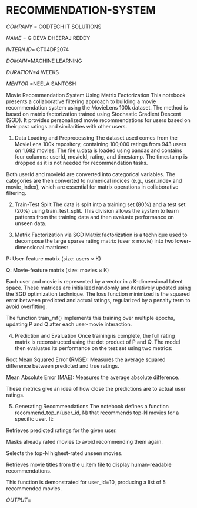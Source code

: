 # RECOMMENDATION-SYSTEM

*COMPANY* = CODTECH IT SOLUTIONS

*NAME* = G DEVA DHEERAJ REDDY

*INTERN ID*= CT04DF2074

*DOMAIN*=MACHINE LEARNING

*DURATION*=4 WEEKS

*MENTOR* =NEELA SANTOSH

Movie Recommendation System Using Matrix Factorization
This notebook presents a collaborative filtering approach to building a movie recommendation system using the MovieLens 100k dataset. The method is based on matrix factorization trained using Stochastic Gradient Descent (SGD). It provides personalized movie recommendations for users based on their past ratings and similarities with other users.

1. Data Loading and Preprocessing
The dataset used comes from the MovieLens 100k repository, containing 100,000 ratings from 943 users on 1,682 movies. The file u.data is loaded using pandas and contains four columns: userId, movieId, rating, and timestamp. The timestamp is dropped as it is not needed for recommendation tasks.

Both userId and movieId are converted into categorical variables. The categories are then converted to numerical indices (e.g., user_index and movie_index), which are essential for matrix operations in collaborative filtering.

2. Train-Test Split
The data is split into a training set (80%) and a test set (20%) using train_test_split. This division allows the system to learn patterns from the training data and then evaluate performance on unseen data.

3. Matrix Factorization via SGD
Matrix factorization is a technique used to decompose the large sparse rating matrix (user × movie) into two lower-dimensional matrices:

P: User-feature matrix (size: users × K)

Q: Movie-feature matrix (size: movies × K)

Each user and movie is represented by a vector in a K-dimensional latent space. These matrices are initialized randomly and iteratively updated using the SGD optimization technique. The loss function minimized is the squared error between predicted and actual ratings, regularized by a penalty term to avoid overfitting.

The function train_mf() implements this training over multiple epochs, updating P and Q after each user-movie interaction.

4. Prediction and Evaluation
Once training is complete, the full rating matrix is reconstructed using the dot product of P and Q. The model then evaluates its performance on the test set using two metrics:

Root Mean Squared Error (RMSE): Measures the average squared difference between predicted and true ratings.

Mean Absolute Error (MAE): Measures the average absolute difference.

These metrics give an idea of how close the predictions are to actual user ratings.

5. Generating Recommendations
The notebook defines a function recommend_top_n(user_id, N) that recommends top-N movies for a specific user. It:

Retrieves predicted ratings for the given user.

Masks already rated movies to avoid recommending them again.

Selects the top-N highest-rated unseen movies.

Retrieves movie titles from the u.item file to display human-readable recommendations.

This function is demonstrated for user_id=10, producing a list of 5 recommended movies.

*OUTPUT*=

